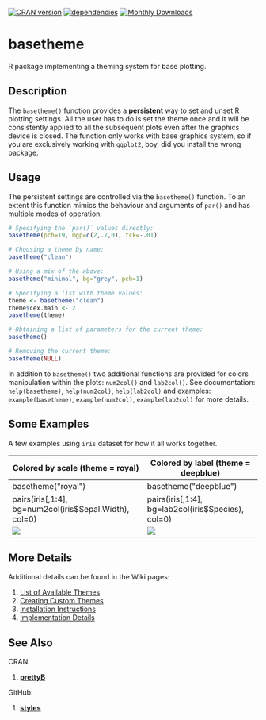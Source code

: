 [![CRAN version](http://www.r-pkg.org/badges/version/basetheme)](https://cran.r-project.org/package=basetheme)
[![dependencies](https://tinyverse.netlify.com/badge/basetheme)](https://CRAN.R-project.org/package=basetheme)
[![Monthly Downloads](https://cranlogs.r-pkg.org/badges/basetheme)](https://cranlogs.r-pkg.org/badges/basetheme)

# basetheme #

R package implementing a theming system for base plotting.

## Description ##

The `basetheme()` function provides a **persistent** way to set and unset R plotting settings.
All the user has to do is set the theme once and it will be consistently applied to all the subsequent plots even after the graphics device is closed.
The function only works with base graphics system, so if you are exclusively working with `ggplot2`, boy, did you install the wrong package.

## Usage ##

The persistent settings are controlled via the `basetheme()` function.
To an extent this function mimics the behaviour and arguments of `par()` and has multiple modes of operation:

```r
# Specifying the `par()` values directly:
basetheme(pch=19, mgp=c(2,.7,0), tck=-.01)

# Choosing a theme by name:
basetheme("clean")

# Using a mix of the above:
basetheme("minimal", bg="grey", pch=1)

# Specifying a list with theme values:
theme <- basetheme("clean")
theme$cex.main <- 2
basetheme(theme)

# Obtaining a list of parameters for the current theme:
basetheme()

# Removing the current theme:
basetheme(NULL)
```

In addition to `basetheme()` two additional functions are provided for colors manipulation within the plots: `num2col()` and `lab2col()`.
See documentation: `help(basetheme)`, `help(num2col)`, `help(lab2col)` and examples: `example(basetheme)`, `example(num2col)`, `example(lab2col)` for more details.

## Some Examples ##

A few examples using `iris` dataset for how it all works together.

| Colored by scale (theme = royal)                       |  Colored by label (theme = deepblue)               |
|--------------------------------------------------------|----------------------------------------------------|
| basetheme("royal")                                     | basetheme("deepblue")                              |
| pairs(iris[,1:4], bg=num2col(iris$Sepal.Width), col=0) | pairs(iris[,1:4], bg=lab2col(iris$Species), col=0) |
| ![](https://camo.githubusercontent.com/97ac10e27e48e4482312d5fda34910736dc18393/687474703a2f2f6b61726f6c69732e6b6f6e63657669636975732e6c742f646174612f626173657468656d652f62727574616c2e706e67)                                                  | ![](https://camo.githubusercontent.com/97ac10e27e48e4482312d5fda34910736dc18393/687474703a2f2f6b61726f6c69732e6b6f6e63657669636975732e6c742f646174612f626173657468656d652f62727574616c2e706e67)                                              |

## More Details ##

Additional details can be found in the Wiki pages:

1. [List of Available Themes](https://github.com/KKPMW/basetheme/wiki/Theme-List)
2. [Creating Custom Themes](https://github.com/KKPMW/basetheme/wiki/Creating-Themes)
3. [Installation Instructions](https://github.com/KKPMW/basetheme/wiki/Installation)
4. [Implementation Details](https://github.com/KKPMW/basetheme/wiki/Implementation-Details)

## See Also ##

CRAN:

1. [**prettyB**](https://github.com/jumpingrivers/prettyB)

GitHub:

1. [**styles**](https://github.com/leehazel/styles)

